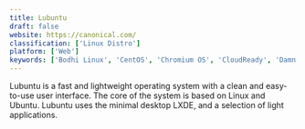 ```yaml
---
title: Lubuntu
draft: false 
website: https://canonical.com/
classification: ['Linux Distro']
platform: ['Web']
keywords: ['Bodhi Linux', 'CentOS', 'Chromium OS', 'CloudReady', 'Damn Small Linux', 'Debian', 'Deepin', 'FreeBSD', 'Kubuntu', 'Linux Mint', 'Manjaro Linux', 'OpenELEC', 'Pop!_OS', 'Qubes OS', 'ReactOS', 'Red Hat Enterprise Linux', 'Remix OS', 'Slax', 'SliTaz', 'Solus', 'Ubuntu', 'Ubuntu MATE', 'Windows 10', 'Windows 7', 'Xfce', 'Xubuntu', 'Zorin OS', 'elementary OS', 'macOS', 'openSUSE']
---
```

Lubuntu is a fast and lightweight operating system with a clean and easy-to-use user interface. The core of the system is based on Linux and Ubuntu. Lubuntu uses the minimal desktop LXDE, and a selection of light applications.